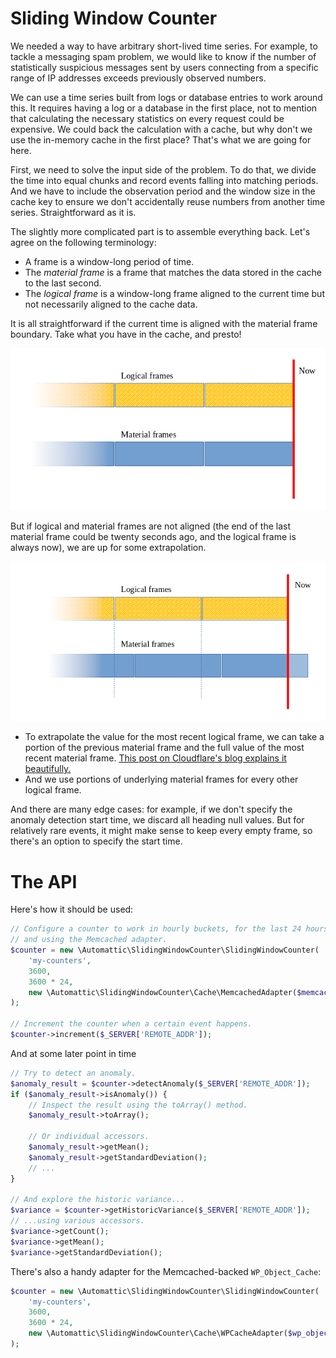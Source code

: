 # Sliding Window Counter

We needed a way to have arbitrary short-lived time series. For example, to tackle a messaging spam problem, we would like to know if the number of statistically suspicious messages sent by users connecting from a specific range of IP addresses exceeds previously observed numbers.

We can use a time series built from logs or database entries to work around this. It requires having a log or a database in the first place, not to mention that calculating the necessary statistics on every request could be expensive. We could back the calculation with a cache, but why don't we use the in-memory cache in the first place? That's what we are going for here.

First, we need to solve the input side of the problem. To do that, we divide the time into equal chunks and record events falling into matching periods. And we have to include the observation period and the window size in the cache key to ensure we don't accidentally reuse numbers from another time series. Straightforward as it is.

The slightly more complicated part is to assemble everything back. Let's agree on the following terminology:
- A frame is a window-long period of time.
- The _material frame_ is a frame that matches the data stored in the cache to the last second.
- The _logical frame_ is a window-long frame aligned to the current time but not necessarily aligned to the cache data.

It is all straightforward if the current time is aligned with the material frame boundary. Take what you have in the cache, and presto!

![Logical Frames Aligned](docs/images/logical-frames-aligned.png)

But if logical and material frames are not aligned (the end of the last material frame could be twenty seconds ago, and the logical frame is always now), we are up for some extrapolation.

![Logical Frames Not Aligned](docs/images/logical-frames-disaligned.png)

- To extrapolate the value for the most recent logical frame, we can take a portion of the previous material frame and the full value of the most recent material frame. [This post on Cloudflare's blog explains it beautifully.](https://blog.cloudflare.com/counting-things-a-lot-of-different-things/)
- And we use portions of underlying material frames for every other logical frame.

And there are many edge cases: for example, if we don't specify the anomaly detection start time, we discard all heading null values. But for relatively rare events, it might make sense to keep every empty frame, so there's an option to specify the start time.

# The API

Here's how it should be used:

```php
// Configure a counter to work in hourly buckets, for the last 24 hours
// and using the Memcached adapter.
$counter = new \Automattic\SlidingWindowCounter\SlidingWindowCounter(
    'my-counters',
    3600,
    3600 * 24,
    new \Automattic\SlidingWindowCounter\Cache\MemcachedAdapter($memcached)
);

// Increment the counter when a certain event happens.
$counter->increment($_SERVER['REMOTE_ADDR']);
```

And at some later point in time

```php
// Try to detect an anomaly.
$anomaly_result = $counter->detectAnomaly($_SERVER['REMOTE_ADDR']);
if ($anomaly_result->isAnomaly()) {
    // Inspect the result using the toArray() method.
    $anomaly_result->toArray();

    // Or individual accessors.
    $anomaly_result->getMean();
    $anomaly_result->getStandardDeviation();
    // ...
}

// And explore the historic variance...
$variance = $counter->getHistoricVariance($_SERVER['REMOTE_ADDR']);
// ...using various accessors.
$variance->getCount();
$variance->getMean();
$variance->getStandardDeviation();
```

There's also a handy adapter for the Memcached-backed `WP_Object_Cache`:

```php
$counter = new \Automattic\SlidingWindowCounter\SlidingWindowCounter(
    'my-counters',
    3600,
    3600 * 24,
    new \Automattic\SlidingWindowCounter\Cache\WPCacheAdapter($wp_object_cache)
);
```
